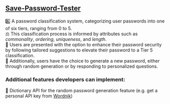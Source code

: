 ## [Save-Password-Tester](https://funmbia.github.io/Save-Password-Tester/index.html)

6️⃣ A password classification system, categorizing user passwords into one of six tiers, ranging from 0 to 5.     
⚖️ This classification process is informed by attributes such as _commonality_, _ordering_, _uniqueness_, and _length_.     
💪 Users are presented with the option to enhance their password security by following tailored suggestions to elevate their password to a Tier 5 classification.     
🎲 Additionally, users have the choice to generate a new password, either through random generation or by responding to personalized questions.    
    

### Additional features developers can implement:  </br>
📕 Dictionary API for the random password generation feature (e.g. get a personal API key from [Wordnik](https://developer.wordnik.com/)) </br>
